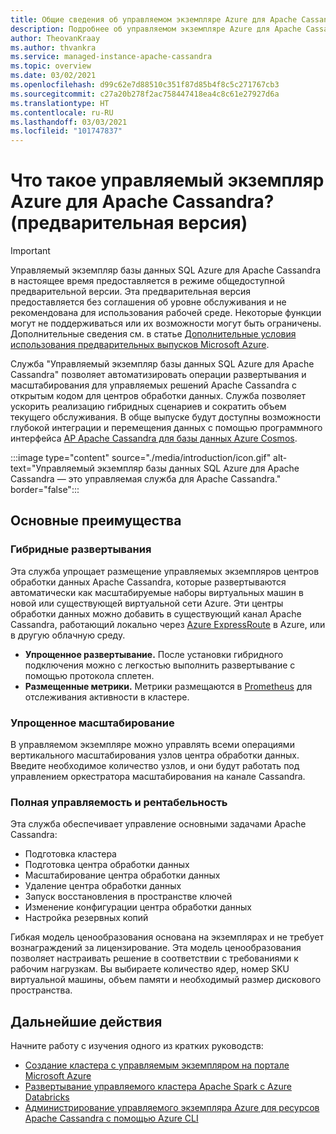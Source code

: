 ```yaml
---
title: Общие сведения об управляемом экземпляре Azure для Apache Cassandra
description: Подробнее об управляемом экземпляре Azure для Apache Cassandra. Эта служба управляет развертыванием и масштабированием собственных экземпляров Apache Cassandra с открытым исходным кодом в Azure.
author: TheovanKraay
ms.author: thvankra
ms.service: managed-instance-apache-cassandra
ms.topic: overview
ms.date: 03/02/2021
ms.openlocfilehash: d99c62e7d88510c351f87d85b4f8c5c271767cb3
ms.sourcegitcommit: c27a20b278f2ac758447418ea4c8c61e27927d6a
ms.translationtype: HT
ms.contentlocale: ru-RU
ms.lasthandoff: 03/03/2021
ms.locfileid: "101747837"
---
```

# <a name="what-is-azure-managed-instance-for-apache-cassandra-preview"></a>Что такое управляемый экземпляр Azure для Apache Cassandra? (предварительная версия)

> [!IMPORTANT]
> Управляемый экземпляр базы данных SQL Azure для Apache Cassandra в настоящее время предоставляется в режиме общедоступной предварительной версии.
> Эта предварительная версия предоставляется без соглашения об уровне обслуживания и не рекомендована для использования рабочей среде. Некоторые функции могут не поддерживаться или их возможности могут быть ограничены.
> Дополнительные сведения см. в статье [Дополнительные условия использования предварительных выпусков Microsoft Azure](https://azure.microsoft.com/support/legal/preview-supplemental-terms/).

Служба "Управляемый экземпляр базы данных SQL Azure для Apache Cassandra" позволяет автоматизировать операции развертывания и масштабирования для управляемых решений Apache Cassandra с открытым кодом для центров обработки данных. Служба позволяет ускорить реализацию гибридных сценариев и сократить объем текущего обслуживания. В обще выпуске будут доступны возможности глубокой интеграции и перемещения данных с помощью программного интерфейса [AP Apache Cassandra для базы данных Azure Cosmos](../cosmos-db/cassandra-introduction.md).

:::image type="content" source="./media/introduction/icon.gif" alt-text="Управляемый экземпляр базы данных SQL Azure для Apache Cassandra — это управляемая служба для Apache Cassandra." border="false":::

## <a name="key-benefits"></a>Основные преимущества

### <a name="hybrid-deployments"></a>Гибридные развертывания

Эта служба упрощает размещение управляемых экземпляров центров обработки данных Apache Cassandra, которые развертываются автоматически как масштабируемые наборы виртуальных машин в новой или существующей виртуальной сети Azure. Эти центры обработки данных можно добавить в существующий канал Apache Cassandra, работающий локально через [Azure ExpressRoute](/azure/architecture/reference-architectures/hybrid-networking/expressroute) в Azure, или в другую облачную среду.

- **Упрощенное развертывание.** После установки гибридного подключения можно с легкостью выполнить развертывание с помощью протокола сплетен.
- **Размещенные метрики.** Метрики размещаются в [Prometheus](https://prometheus.io/docs/introduction/overview/) для отслеживания активности в кластере.

### <a name="simplified-scaling"></a>Упрощенное масштабирование

В управляемом экземпляре можно управлять всеми операциями вертикального масштабирования узлов центра обработки данных. Введите необходимое количество узлов, и они будут работать под управлением оркестратора масштабирования на канале Cassandra.

### <a name="managed-and-cost-effective"></a>Полная управляемость и рентабельность

Эта служба обеспечивает управление основными задачами Apache Cassandra:

- Подготовка кластера
- Подготовка центра обработки данных
- Масштабирование центра обработки данных
- Удаление центра обработки данных
- Запуск восстановления в пространстве ключей
- Изменение конфигурации центра обработки данных
- Настройка резервных копий

Гибкая модель ценообразования основана на экземплярах и не требует вознаграждений за лицензирование. Эта модель ценообразования позволяет настраивать решение в соответствии с требованиями к рабочим нагрузкам. Вы выбираете количество ядер, номер SKU виртуальной машины, объем памяти и необходимый размер дискового пространства.

## <a name="next-steps"></a>Дальнейшие действия

Начните работу с изучения одного из кратких руководств:

* [Создание кластера с управляемым экземпляром на портале Microsoft Azure](create-cluster-portal.md)
* [Развертывание управляемого кластера Apache Spark с Azure Databricks](deploy-cluster-databricks.md)
* [Администрирование управляемого экземпляра Azure для ресурсов Apache Cassandra с помощью Azure CLI](manage-resources-cli.md)
